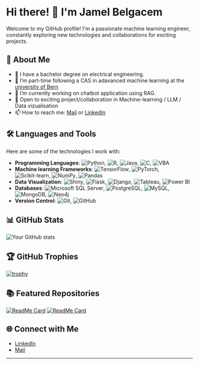 # Hi there! 👋 I'm Jamel Belgacem

Welcome to my GitHub profile! I'm a passionate machine learning engineer, constantly exploring new technologies and collaborations for exciting projects.

## 🚀 About Me

- 🌱 I have a bachelor degree on electrical engineering.
- 🌱 I’m part-time following a CAS in adavanced machine learning at the [university of Bern](https://www.unibe.ch/continuing_education_programs/cas_advanced_machine_learning/index_eng.html)
- 🔭 I’m currently working on chatbot application using RAG.
- 💬 Open to exciting project/collaboration in Machine-learning / LLM / Data vizualisation
- 📫 How to reach me: [Mail](mailto:jamelbelgacem@hotmail.com) or [LinkedIn](https://www.linkedin.com/in/jamel-belgacem-289606a7/)

## 🛠️ Languages and Tools

Here are some of the technologies I work with:

- **Programming Languages**: ![Python](https://img.shields.io/badge/-Python-3776AB?style=flat&logo=python&logoColor=white), ![R](https://img.shields.io/badge/-R-276DC3?style=flat&logo=r&logoColor=white), ![Java](https://img.shields.io/badge/-Java-007396?style=flat&logo=java&logoColor=white), ![C](https://img.shields.io/badge/-C-A8B9CC?style=flat&logo=c&logoColor=white), ![VBA](https://img.shields.io/badge/-VBA-217346?style=flat&logo=microsoft-excel&logoColor=white)
- **Machine learning Frameworks**: ![TensorFlow](https://img.shields.io/badge/-TensorFlow-FF6F00?style=flat&logo=tensorflow&logoColor=white), ![PyTorch](https://img.shields.io/badge/-PyTorch-EE4C2C?style=flat&logo=pytorch&logoColor=white), ![Scikit-learn](https://img.shields.io/badge/-Scikit--learn-F7931E?style=flat&logo=scikit-learn&logoColor=white), ![NumPy](https://img.shields.io/badge/-NumPy-013243?style=flat&logo=numpy&logoColor=white), ![Pandas](https://img.shields.io/badge/-Pandas-150458?style=flat&logo=pandas&logoColor=white)
- **Data Visualization**: ![Shiny](https://img.shields.io/badge/-Shiny-276DC3?style=flat&logo=RStudio&logoColor=white), ![Flask](https://img.shields.io/badge/-Flask-000000?style=flat&logo=flask&logoColor=white), ![Django](https://img.shields.io/badge/-Django-092E20?style=flat&logo=django&logoColor=white), ![Tableau](https://img.shields.io/badge/-Tableau-E97627?style=flat&logo=tableau&logoColor=white), ![Power BI](https://img.shields.io/badge/-Power%20BI-F2C811?style=flat&logo=power-bi&logoColor=black)
- **Databases**: ![Microsoft SQL Server](https://img.shields.io/badge/-Microsoft%20SQL%20Server-CC2927?style=flat&logo=microsoft-sql-server&logoColor=white), ![PostgreSQL](https://img.shields.io/badge/-PostgreSQL-336791?style=flat&logo=postgresql&logoColor=white), ![MySQL](https://img.shields.io/badge/-MySQL-4479A1?style=flat&logo=mysql&logoColor=white), ![MongoDB](https://img.shields.io/badge/-MongoDB-47A248?style=flat&logo=mongodb&logoColor=white), ![Neo4j](https://img.shields.io/badge/-Neo4j-01858B?style=flat&logo=neo4j&logoColor=white)
- **Version Control**: ![Git](https://img.shields.io/badge/-Git-F05032?style=flat&logo=git&logoColor=white), ![GitHub](https://img.shields.io/badge/-GitHub-181717?style=flat&logo=github&logoColor=white)

## 📊 GitHub Stats

![Your GitHub stats](https://github-readme-stats.vercel.app/api?username=JamBelg&show_icons=true&theme=radical)

## 🏆 GitHub Trophies

[![trophy](https://github-profile-trophy.vercel.app/?username=JamBelg&theme=onedark)](https://github.com/ryo-ma/github-profile-trophy)

## 📚 Featured Repositories

[![ReadMe Card](https://github-readme-stats.vercel.app/api/pin/?username=JamBelg&repo=streamlit_earthquakeapp&theme=radical)](https://github.com/JamBelg/streamlit_earthquakeapp)
[![ReadMe Card](https://github-readme-stats.vercel.app/api/pin/?username=JamBelg&repo=Beth-project&theme=radical)](https://github.com/JamBelg/Beth-project)

## 🌐 Connect with Me

- [LinkedIn](https://www.linkedin.com/in/jamel-belgacem-289606a7/)
- [Mail](mailto:jamelbelgacem@hotmail.com)

---

